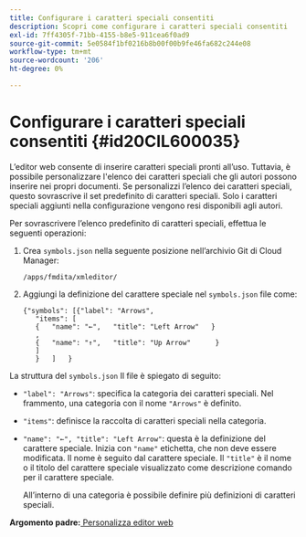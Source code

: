 ```yaml
---
title: Configurare i caratteri speciali consentiti
description: Scopri come configurare i caratteri speciali consentiti
exl-id: 7ff4305f-71bb-4155-b8e5-911cea6f0ad9
source-git-commit: 5e0584f1bf0216b8b00f00b9fe46fa682c244e08
workflow-type: tm+mt
source-wordcount: '206'
ht-degree: 0%

---
```


# Configurare i caratteri speciali consentiti {#id20CIL600035}

L’editor web consente di inserire caratteri speciali pronti all’uso. Tuttavia, è possibile personalizzare l&#39;elenco dei caratteri speciali che gli autori possono inserire nei propri documenti. Se personalizzi l’elenco dei caratteri speciali, questo sovrascrive il set predefinito di caratteri speciali. Solo i caratteri speciali aggiunti nella configurazione vengono resi disponibili agli autori.

Per sovrascrivere l’elenco predefinito di caratteri speciali, effettua le seguenti operazioni:

1. Crea `symbols.json` nella seguente posizione nell’archivio Git di Cloud Manager:

   ```
   /apps/fmdita/xmleditor/
   ```

1. Aggiungi la definizione del carattere speciale nel `symbols.json` file come:

   ```
   {"symbols": [{"label": "Arrows",
      "items": [
      {   "name": "←",   "title": "Left Arrow"   } 
      ,   
      {   "name": "↑",   "title": "Up Arrow"      } 
      ]   
      }   ]   }
   ```


La struttura del `symbols.json` Il file è spiegato di seguito:

- `"label": "Arrows"`: specifica la categoria dei caratteri speciali. Nel frammento, una categoria con il nome `"Arrows"` è definito.
- `"items"`: definisce la raccolta di caratteri speciali nella categoria.
- `"name": "←", "title": "Left Arrow"`: questa è la definizione del carattere speciale. Inizia con `"name"` etichetta, che non deve essere modificata. Il nome è seguito dal carattere speciale. Il `"title"` è il nome o il titolo del carattere speciale visualizzato come descrizione comando per il carattere speciale.

  All’interno di una categoria è possibile definire più definizioni di caratteri speciali.


**Argomento padre:**[ Personalizza editor web](conf-web-editor.md)
